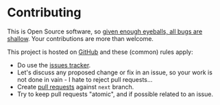 # Contributing

This is Open Source software, so [given enough eyeballs, all bugs are shallow](https://en.wikipedia.org/wiki/Linus%27s_Law). Your contributions are more than welcome.

This project is hosted on [GitHub](https://github.com/christophevg/hosted-flasks) and these (common) rules apply:

* Do use the [issues tracker](https://github.com/christophevg/hosted-flasks/issues).
* Let's discuss any proposed change or fix in an issue, so your work is not done in vain - I hate to reject pull requests...
* Create [pull requests](https://github.com/christophevg/hosted-flasks/pulls) against `next` branch.
* Try to keep pull requests "atomic", and if possible related to an issue.
